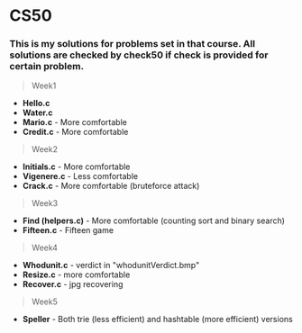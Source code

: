 # CS50

### This is my solutions for problems set in that course. All solutions are checked by **check50** if check is provided for certain problem.
>Week1
- **Hello.c**
- **Water.c**
- **Mario.c** - More comfortable
- **Credit.c** - More comfortable

> Week2
- **Initials.c** - More comfortable
- **Vigenere.c** - Less comfortable
- **Crack.c** - More comfortable (bruteforce attack)

> Week3
- **Find (helpers.c)** - More comfortable (counting sort and binary search)
- **Fifteen.c** - Fifteen game

> Week4
- **Whodunit.c** - verdict in "whodunitVerdict.bmp"
- **Resize.c** - more comfortable
- **Recover.c** - jpg recovering

> Week5
- **Speller** - Both trie (less efficient) and hashtable (more efficient) versions